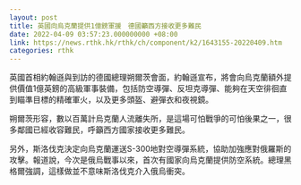 ```yaml
---
layout: post
title: 英國向烏克蘭提供1億鎊軍援　德國籲西方接收更多難民
date: 2022-04-09 03:57:23.000000000 +08:00
link: https://news.rthk.hk/rthk/ch/component/k2/1643155-20220409.htm
categories: rthk
---
```


英國首相約翰遜與到訪的德國總理朔爾茨會面，約翰遜宣布，將會向烏克蘭額外提供價值1億英鎊的高級軍事裝備，包括防空導彈、反坦克導彈、能夠在天空徘徊直到瞄準目標的精確軍火，以及更多頭盔、避彈衣和夜視鏡。

朔爾茨形容，數以百萬計烏克蘭人流離失所，是這場可怕戰爭的可怕後果之一，很多鄰國已經收容難民，呼籲西方國家接收更多難民。

另外，斯洛伐克決定向烏克蘭運送S-300地對空導彈系統，協助加強應對俄羅斯的攻擊。報道說，今次是俄烏戰事以來，首次有國家向烏克蘭提供防空系統。總理黑格爾強調，這樣做並不意味斯洛伐克介入俄烏衝突。
